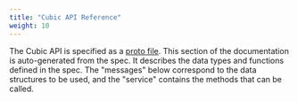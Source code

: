 ```yaml
---
title: "Cubic API Reference"
weight: 10
---
```


The Cubic API is specified as a [proto
file](https://github.com/cobaltspeech/sdk-cubic/blob/master/grpc/cubic.proto).
This section of the documentation is auto-generated from the spec.  It describes
the data types and functions defined in the spec. The "messages" below
correspond to the data structures to be used, and the "service" contains the
methods that can be called.

